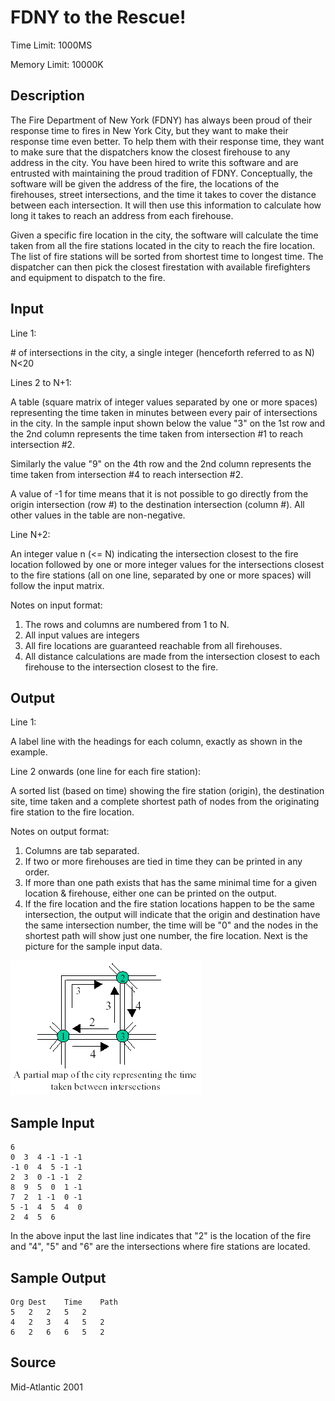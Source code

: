 # FDNY to the Rescue!

Time Limit: 1000MS

Memory Limit: 10000K


## Description

The Fire Department of New York (FDNY) has always been proud of their response time to fires in New York City, but they want to make their response time even better. To help them with their response time, they want to make sure that the dispatchers know the closest firehouse to any address in the city. You have been hired to write this software and are entrusted with maintaining the proud tradition of FDNY. Conceptually, the software will be given the address of the fire, the locations of the firehouses, street intersections, and the time it takes to cover the distance between each intersection. It will then use this information to calculate how long it takes to reach an address from each firehouse.

Given a specific fire location in the city, the software will calculate the time taken from all the fire stations located in the city to reach the fire location. The list of fire stations will be sorted from shortest time to longest time. The dispatcher can then pick the closest firestation with available firefighters and equipment to dispatch to the fire.


## Input

Line 1:

\# of intersections in the city, a single integer (henceforth referred to as N) N<20

Lines 2 to N+1:

A table (square matrix of integer values separated by one or more spaces) representing the time taken in minutes between every pair of intersections in the city. In the sample input shown below the value "3" on the 1st row and the 2nd column represents the time taken from intersection #1 to reach intersection #2.

Similarly the value "9" on the 4th row and the 2nd column represents the time taken from intersection #4 to reach intersection #2.

A value of -1 for time means that it is not possible to go directly from the origin intersection (row #) to the destination intersection (column #). All other values in the table are non-negative.

Line N+2:

An integer value n (<= N) indicating the intersection closest to the fire location followed by one or more integer values for the intersections closest to the fire stations (all on one line, separated by one or more spaces) will follow the input matrix.

Notes on input format:

1. The rows and columns are numbered from 1 to N.
2. All input values are integers
3. All fire locations are guaranteed reachable from all firehouses.
4. All distance calculations are made from the intersection closest to each firehouse to the intersection closest to the fire.


## Output

Line 1:

A label line with the headings for each column, exactly as shown in the example.

Line 2 onwards (one line for each fire station):

A sorted list (based on time) showing the fire station (origin), the destination site, time taken and a complete shortest path of nodes from the originating fire station to the fire location.

Notes on output format:

1. Columns are tab separated.
2. If two or more firehouses are tied in time they can be printed in any order.
3. If more than one path exists that has the same minimal time for a given location & firehouse, either one can be printed on the output.
4. If the fire location and the fire station locations happen to be the same intersection, the output will indicate that the origin and destination have the same intersection number, the time will be "0" and the nodes in the shortest path will show just one number, the fire location.
Next is the picture for the sample input data.

![](1122_1.gif)


## Sample Input

```
6
0  3  4 -1 -1 -1
-1 0  4  5 -1 -1
2  3  0 -1 -1  2
8  9  5  0  1 -1
7  2  1 -1  0 -1
5 -1  4  5  4  0
2  4  5  6
```

In the above input the last line indicates that "2" is the location of the fire and "4", "5" and "6" are the intersections where fire stations are located.


## Sample Output

```
Org	Dest	Time	Path
5	2	2	5	2
4	2	3	4	5	2
6	2	6	6	5	2
```


## Source

Mid-Atlantic 2001
